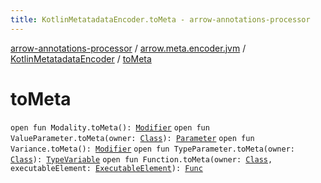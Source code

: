 ```yaml
---
title: KotlinMetatadataEncoder.toMeta - arrow-annotations-processor
---
```


[arrow-annotations-processor](../../index.html) / [arrow.meta.encoder.jvm](../index.html) / [KotlinMetatadataEncoder](index.html) / [toMeta](./to-meta.html)

# toMeta

`open fun Modality.toMeta(): `[`Modifier`](../../arrow.meta.ast/-modifier/index.html)
`open fun ValueParameter.toMeta(owner: `[`Class`](../../arrow.common.utils/-class-or-package-data-wrapper/-class/index.html)`): `[`Parameter`](../../arrow.meta.ast/-parameter/index.html)
`open fun Variance.toMeta(): `[`Modifier`](../../arrow.meta.ast/-modifier/index.html)
`open fun TypeParameter.toMeta(owner: `[`Class`](../../arrow.common.utils/-class-or-package-data-wrapper/-class/index.html)`): `[`TypeVariable`](../../arrow.meta.ast/-type-name/-type-variable/index.html)
`open fun Function.toMeta(owner: `[`Class`](../../arrow.common.utils/-class-or-package-data-wrapper/-class/index.html)`, executableElement: `[`ExecutableElement`](http://docs.oracle.com/javase/6/docs/api/javax/lang/model/element/ExecutableElement.html)`): `[`Func`](../../arrow.meta.ast/-func/index.html)